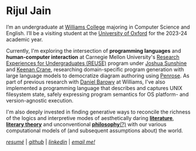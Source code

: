 # Rijul Jain

I’m an undergraduate at [Williams College](https://www.williams.edu/) majoring in Computer Science and English. I’ll be a visiting student at the [University of Oxford](https://www.exeter.ox.ac.uk/) for the 2023-24 academic year.

Currently, I'm exploring the intersection of **programming languages** and **human-computer interaction** at Carnegie Mellon University's [Research Experiences for Undergraduates (REUSE)](https://www.cmu.edu/scs/s3d/reuse/) program under [Joshua Sunshine](https://www.cs.cmu.edu/~jssunshi/) and [Keenan Crane](https://www.cs.cmu.edu/~kmcrane/), researching domain-specific program generation with large language models to democratize diagram authoring using [Penrose](https://penrose.cs.cmu.edu/). As part of previous research with [Daniel Barowy](http://www.cs.williams.edu/~dbarowy/) at Williams, I've also implemented a programming language that describes and captures UNIX filesystem state, safely expressing program semantics for OS platform- and version-agnostic execution.

I'm also deeply invested in finding generative ways to reconcile the richness of the logics and interpretive modes of aesthetically daring [**literature**](https://www.ndbooks.com/book/the-rings-of-saturn/), [**literary theory**](https://thecharnelhouse.org/wp-content/uploads/2017/09/Fredric-Jameson-The-Antinomies-of-Realism-2015.pdf) and unconventional [**philosophy**](https://files.libcom.org/files/A%20Thousand%20Plateaus.pdf)[(?)](https://seansturm.files.wordpress.com/2012/06/benjamin-theses-on-the-philosophy-of-history.pdf) with our various computational models of (and subsequent assumptions about) the world.

[_resumé_]() | [_github_](https://github.com/rjainrjain) | [_linkedin_](https://www.linkedin.com/in/rijul-jn/) | [_email me!_](mailto:rijul.jain@williams.edu)